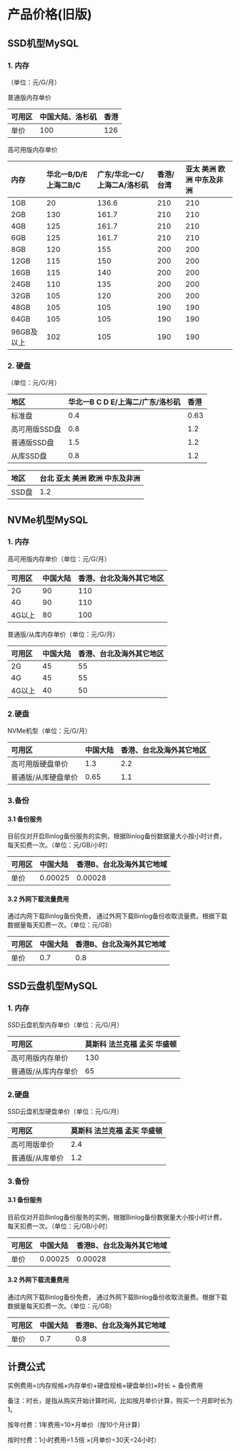# 产品价格(旧版)

## SSD机型MySQL

### 1. 内存

（单位：元/G/月）

普通版内存单价

| 可用区 | 中国大陆、洛杉矶 | 香港  | 
| :--- | :------------- | :--- | 
| 单价  | 100           | 126 | 

高可用版内存单价

| 内存      | 华北一B/D/E 上海二B/C | 广东/华北一C/上海二A/洛杉矶 | 香港/台湾 |  亚太 美洲 欧洲 中东及非洲 |
| :------- | :--------------- | :---------------- | :----- |  :----------------------------- |
| 1GB     | 20              | 136.6            | 210   |  210                           |
| 2GB     | 130             | 161.7            | 210   |  210                           |
| 4GB     | 125             | 161.7            | 210   |  210                           |
| 6GB     | 125             | 161.7            | 210   |  210                           |
| 8GB     | 120             | 155              | 200   |  200                           |
| 12GB    | 115             | 150              | 200   | 200                           |
| 16GB    | 115             | 140              | 200   |  200                           |
| 24GB    | 110             | 135              | 200   |  200                           |
| 32GB    | 105             | 120              | 200   |  200                           |
| 48GB    | 105             | 105              | 190   |  190                           |
| 64GB    | 105             | 105              | 190   |  190                           |
| 96GB及以上 | 102             | 105              | 190   |  190                           |

### 2. 硬盘

（单位：元/G/月）

| 地区       | 华北一B C D E/上海二/广东/洛杉矶 |  香港   |
| :-------- | :----------------------- | :---- | 
| 标准盘      | 0.4             | 0.63 |
| 高可用版SSD盘 | 0.8             | 1.2  |
| 普通版SSD盘  | 1.5             | 1.2  | 
| 从库SSD盘   | 0.8             | 1.2  | 

| 地区   | 台北 亚太 美洲 欧洲 中东及非洲 |
| :---- | :----------------------------------- |
| SSD盘 | 1.2                                 |

## NVMe机型MySQL

### 1. 内存

高可用版内存单价（单位：元/G/月）

| 可用区 | 中国大陆  | 香港、台北及海外其它地区  |
| :--- | :--- | :--- | 
| 2G  | 90 | 110 | 
| 4G  | 90 | 110 | 
| 4G以上  | 80 | 100 | 

普通版/从库内存单价（单位：元/G/月）

| 可用区 | 中国大陆  | 香港、台北及海外其它地区  |
| :--- | :--- | :--- | 
| 2G  | 45 | 55 | 
| 4G  | 45 | 55 | 
| 4G以上  | 40 | 50 | 

### 2.硬盘

NVMe机型（单位：元/G/月）

| 可用区 | 中国大陆  | 香港、台北及海外其它地区  |
| :--- |:--- | :--- | 
| 高可用版硬盘单价  | 1.3 | 2.2 | 
| 普通版/从库硬盘单价  | 0.65 | 1.1 | 

### 3.备份

#### 3.1 备份服务

目前仅对开启Binlog备份服务的实例，根据Binlog备份数据量大小按小时计费， 每天扣费一次。（单位：元/GB/小时）

| 可用区 | 中国大陆  | 香港B、台北及海外其它地域 |
| :--- |:--- | :--- | 
| 单价  | 0.00025 | 0.00028 |

#### 3.2 外网下载流量费用

通过内网下载Binlog备份免费， 通过外网下载Binlog备份收取流量费。根据下载数据量每天扣费一次。（单位：元/GB）

| 可用区 | 中国大陆  | 香港B、台北及海外其它地域 |
| :--- |:--- | :--- | 
| 单价  | 0.7 | 0.8 |

## SSD云盘机型MySQL

### 1. 内存

SSD云盘机型内存单价（单位：元/G/月）

| 可用区 | 莫斯科 法兰克福 孟买 华盛顿  | 
| :--- |:--- |
| 高可用版内存单价  | 130 |
| 普通版/从库内存单价  | 65|

### 2.硬盘

SSD云盘机型硬盘单价（单位：元/G/月）

| 可用区 | 莫斯科 法兰克福 孟买 华盛顿  | 
| :--- |:--- |
| 高可用版单价  | 2.4 |
| 普通版/从库单价 | 1.2|

### 3.备份

#### 3.1 备份服务

目前仅对开启Binlog备份服务的实例，根据Binlog备份数据量大小按小时计费， 每天扣费一次。（单位：元/GB/小时）

| 可用区 | 中国大陆  | 香港B、台北及海外其它地域 |
| :--- |:--- | :--- | 
| 单价  | 0.00025 | 0.00028 |

#### 3.2 外网下载流量费用

通过内网下载Binlog备份免费， 通过外网下载Binlog备份收取流量费。根据下载数据量每天扣费一次。（单位：元/GB）

| 可用区 | 中国大陆  | 香港B、台北及海外其它地域 |
| :--- |:--- | :--- | 
| 单价  | 0.7 | 0.8 |


## 计费公式

实例费用=(内存规格×内存单价+硬盘规格×硬盘单价)×时长 + 备份费用

备注：时长，是指从购买开始计算时间，比如按月单价计算，购买一个月即时长为1。

按年付费：1年费用=10×月单价（按10个月计算）

按时付费：1小时费用=1.5倍 ×(月单价÷30天÷24小时）

